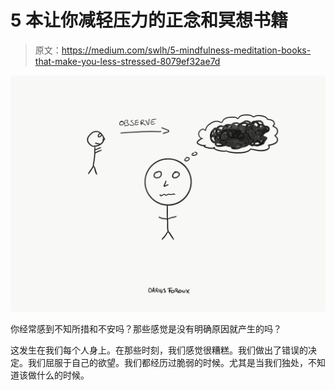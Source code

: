 # 5 本让你减轻压力的正念和冥想书籍

> 原文：<https://medium.com/swlh/5-mindfulness-meditation-books-that-make-you-less-stressed-8079ef32ae7d>

![](img/af3305c0e462a120a77071177c79976c.png)

你经常感到不知所措和不安吗？那些感觉是没有明确原因就产生的吗？

这发生在我们每个人身上。在那些时刻，我们感觉很糟糕。我们做出了错误的决定。我们屈服于自己的欲望。我们都经历过脆弱的时候。尤其是当我们独处，不知道该做什么的时候。